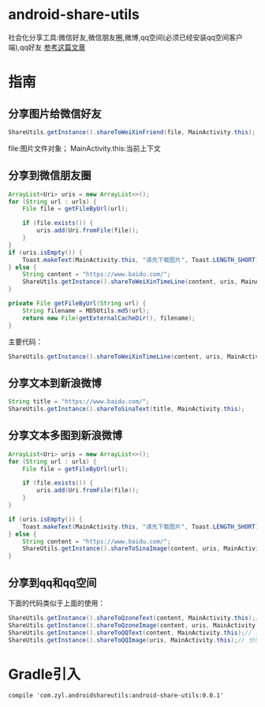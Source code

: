 # android-share-utils
社会化分享工具:微信好友,微信朋友圈,微博,qq空间(必须已经安装qq空间客户端),qq好友 [参考这篇文章](http://www.eoeandroid.com/thread-288401-1-1.html)

# 指南
## 分享图片给微信好友
```Java
ShareUtils.getInstance().shareToWeiXinFriend(file, MainActivity.this);
```
file:图片文件对象；
MainActivity.this:当前上下文
## 分享到微信朋友圈
```Java
ArrayList<Uri> uris = new ArrayList<>();
for (String url : urls) {
    File file = getFileByUrl(url);

    if (file.exists()) {
        uris.add(Uri.fromFile(file));
    }
}
if (uris.isEmpty()) {
    Toast.makeText(MainActivity.this, "请先下载图片", Toast.LENGTH_SHORT).show();
} else {
    String content = "https://www.baidu.com/";
    ShareUtils.getInstance().shareToWeiXinTimeLine(content, uris, MainActivity.this);
}

private File getFileByUrl(String url) {
    String filename = MD5Utils.md5(url);
    return new File(getExternalCacheDir(), filename);
}
```
主要代码：
```Java
ShareUtils.getInstance().shareToWeiXinTimeLine(content, uris, MainActivity.this);
```
## 分享文本到新浪微博
```Java
String title = "https://www.baidu.com/";
ShareUtils.getInstance().shareToSinaText(title, MainActivity.this);
```
## 分享文本多图到新浪微博
```Java
ArrayList<Uri> uris = new ArrayList<>();
for (String url : urls) {
    File file = getFileByUrl(url);

    if (file.exists()) {
        uris.add(Uri.fromFile(file));
    }
}

if (uris.isEmpty()) {
    Toast.makeText(MainActivity.this, "请先下载图片", Toast.LENGTH_SHORT).show();
} else {
    String content = "https://www.baidu.com/";
    ShareUtils.getInstance().shareToSinaImage(content, uris, MainActivity.this);
}
```
## 分享到qq和qq空间
下面的代码类似于上面的使用：
```Java
ShareUtils.getInstance().shareToQzoneText(content, MainActivity.this);// 分享文本到QQ空间
ShareUtils.getInstance().shareToQzoneImage(content, uris, MainActivity.this);// 分享文本多图到QQ空间
ShareUtils.getInstance().shareToQQText(content, MainActivity.this);// 分享文本到QQ
ShareUtils.getInstance().shareToQQImage(uris, MainActivity.this);// 分享多图到QQ
```
# Gradle引入
```Gradle
compile 'com.zyl.androidshareutils:android-share-utils:0.0.1'
```
